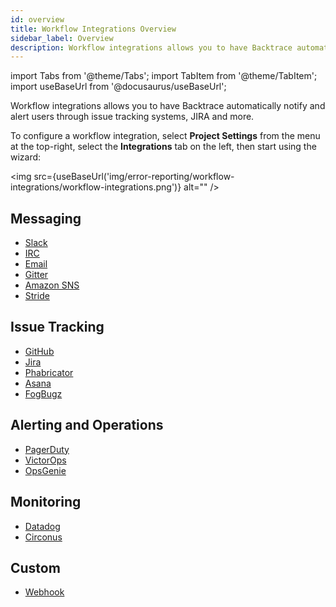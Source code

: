 ```yaml
---
id: overview
title: Workflow Integrations Overview
sidebar_label: Overview
description: Workflow integrations allows you to have Backtrace automatically notify and alert users through issue tracking systems, like JIRA and more.
---
```

import Tabs from '@theme/Tabs';
import TabItem from '@theme/TabItem';
import useBaseUrl from '@docusaurus/useBaseUrl';


Workflow integrations allows you to have Backtrace automatically notify and alert users through issue tracking systems, JIRA and more.

To configure a workflow integration, select **Project Settings** from the menu at the top-right, select the **Integrations** tab on the left, then start using the wizard:

<img src={useBaseUrl('img/error-reporting/workflow-integrations/workflow-integrations.png')} alt="" />

## Messaging
- [Slack](/error-reporting/workflow-integrations/messaging/slack/)
- [IRC](/error-reporting/workflow-integrations/messaging/irc/)
- [Email](/error-reporting/workflow-integrations/messaging/email/)
- [Gitter](/error-reporting/workflow-integrations/messaging/gitter/)
- [Amazon SNS](/error-reporting/workflow-integrations/messaging/amazon-sns/)
- [Stride](/error-reporting/workflow-integrations/messaging/stride/)

## Issue Tracking
- [GitHub](/error-reporting/workflow-integrations/issue-tracking/github/)
- [Jira](/error-reporting/workflow-integrations/issue-tracking/jira/)
- [Phabricator](/error-reporting/workflow-integrations/issue-tracking/phabricator/)
- [Asana](/error-reporting/workflow-integrations/issue-tracking/asana/)
- [FogBugz](/error-reporting/workflow-integrations/issue-tracking/fogbugz/)

## Alerting and Operations
- [PagerDuty](/error-reporting/workflow-integrations/alerting-ops/pagerduty/)
- [VictorOps](/error-reporting/workflow-integrations/alerting-ops/victorops/)
- [OpsGenie](/error-reporting/workflow-integrations/alerting-ops/opsgenie/)

## Monitoring
- [Datadog](/error-reporting/workflow-integrations/monitoring/datadog/)
- [Circonus](/error-reporting/workflow-integrations/monitoring/circonus/)

## Custom
- [Webhook](/error-reporting/workflow-integrations/webhook/)
